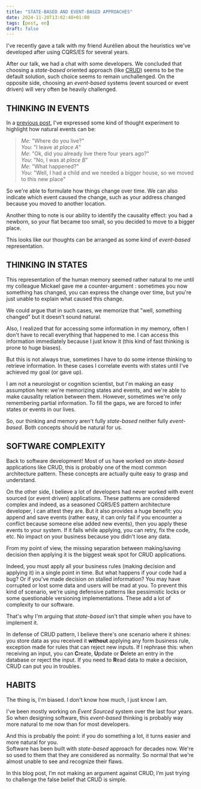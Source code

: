 ```yaml
---
title: "STATE-BASED AND EVENT-BASED APPROACHES"
date: 2024-11-20T13:02:48+01:00
tags: [post, en]
draft: false
---
```


I've recently gave a talk with my friend Aurélien about the heuristics we've developed after using CQRS/ES for several years.  

After our talk, we had a chat with some developers. We concluded that choosing a _state-based_ oriented approach (like [CRUD](https://en.wikipedia.org/wiki/Create,_read,_update_and_delete)) seems to be the default solution, such choice seems to remain unchallenged. On the opposite side, choosing an _event-based_ systems (event sourced or event driven) will very often be heavily challenged.  

## THINKING IN EVENTS

In a [previous post](/posts/2016-12-20/), I've expressed some kind of thought experiment to highlight how natural events can be:  

> _Me_: "Where do you live?"  
> _You_: "I leave at _place A_"  
> _Me_: "Ok, did you already live there four years ago?"  
> _You_: "No, I was at _place B_"  
> _Me_: "What happened?"  
> _You_: "Well, I had a child and we needed a bigger house, so we moved to this new place"

So we're able to formulate how things change over time. We can also indicate which event caused the change, such as your address changed because you moved to another location.  

Another thing to note is our ability to identify the causality effect: you had a newborn, so your flat became too small, so you decided to move to a bigger place.  

This looks like our thoughts can be arranged as some kind of _event-based_ representation.

## THINKING IN STATES

This representation of the human memory seemed rather natural to me until my colleague Mickael gave me a counter-argument : sometimes you now something has changed, you can express the change over time, but you're just unable to explain what caused this change.  

We could argue that in such cases, we memorize that "well, something changed" but it doesn't sound natural.  

Also, I realized that for accessing some information in my memory, often I don't have to recall everything that happened to me. I can access this information immediately because I just know it (this kind of fast thinking is prone to huge biases).

But this is not always true, sometimes I have to do some intense thinking to retrieve information. In these cases I correlate events with states until I've achieved my goal (or gave up).  

I am not a neurologist or cognition scientist, but I'm making an easy assumption here: we're memorizing states and events, and we're able to make causality relation between them. However, sometimes we're only remembering partial information. To fill the gaps, we are forced to infer states or events in our lives.  

So, our thinking and memory aren't fully _state-based_ neither fully _event-based_. Both concepts should be natural for us.

## SOFTWARE COMPLEXITY

Back to software development! Most of us have worked on _state-based_ applications like CRUD, this is probably one of the most common architecture pattern. These concepts are actually quite easy to grasp and understand.  

On the other side, I believe a lot of developers had never worked with event sourced (or event driven) applications. These patterns are considered complex and indeed, as a seasoned CQRS/ES pattern architecture developer, I can attest they are. But it also provides a huge benefit: you append and save events (rather easy, it can only fail if you encounter a conflict because someone else added new events), then you apply these events to your system. If it fails while applying, you can retry, fix the code, etc. No impact on your business because you didn't lose any data.

From my point of view, the missing separation between making/saving decision then applying it is the biggest weak spot for CRUD applications.  

Indeed, you must apply all your business rules (making decision and applying it) in a single point in time. But what happens if your code had a bug? Or if you've made decision on stalled information? You may have corrupted or lost some data and users will be mad at you. To prevent this kind of scenario, we're using defensive patterns like pessimistic locks or some questionable versioning implementations. These add a lot of complexity to our software.  

That's why I'm arguing that _state-based_ isn't that simple when you have to implement it.

In defense of CRUD pattern, I believe there's one scenario where it shines: you store data as you received it **without** applying any form business rule, exception made for rules that can reject new inputs. If I rephrase this: when receiving an input, you can **C**reate, **U**pdate or **D**elete an entry in the database or reject the input. If you need to **R**ead data to make a decision, CRUD can put you in troubles.  

## HABITS

The thing is, I'm biased. I don't know how much, I just know I am.  

I've been mostly working on _Event Sourced_ system over the last four years. So when designing software, this _event-based_ thinking is probably way more natural to me now than for most developers.  

And this is probably the point: if you do something a lot, it turns easier and more natural for you.  
Software has been built with _state-based_ approach for decades now. We're so used to them that they are considered as normality. So normal that we're almost unable to see and recognize their flaws.  

In this blog post, I’m not making an argument against CRUD, I’m just trying to challenge the false belief that CRUD is simple.  
